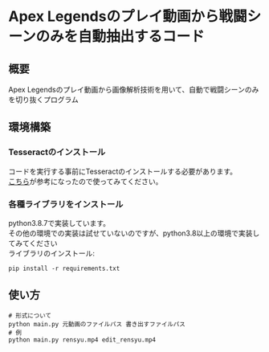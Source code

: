 # Apex Legendsのプレイ動画から戦闘シーンのみを自動抽出するコード
## 概要
Apex Legendsのプレイ動画から画像解析技術を用いて、自動で戦闘シーンのみを切り抜くプログラム
## 環境構築
### Tesseractのインストール
コードを実行する事前にTesseractのインストールする必要があります。<br/>
[こちら](https://gammasoft.jp/blog/tesseract-ocr-install-on-windows/)が参考になったので使ってみてください。
### 各種ライブラリをインストール
python3.8.7で実装しています。<br/>
その他の環境での実装は試せていないのですが、python3.8以上の環境で実装してみてください<br/>
ライブラリのインストール:<br/>
```
pip install -r requirements.txt
```
## 使い方
```
# 形式について
python main.py 元動画のファイルパス 書き出すファイルパス
# 例
python main.py rensyu.mp4 edit_rensyu.mp4
```

